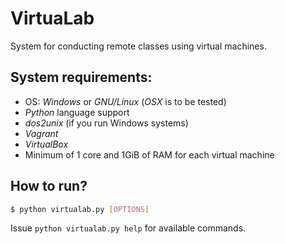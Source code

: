 # VirtuaLab
System for conducting remote classes using virtual machines.

## System requirements:
- OS: *Windows* or *GNU/Linux* (*OSX* is to be tested)
- *Python* language support
- *dos2unix* (if you run Windows systems)
- *Vagrant*
- *VirtualBox*
- Minimum of 1 core and 1GiB of RAM for each virtual machine

## How to run?
```bash
$ python virtualab.py [OPTIONS]
```
Issue ```python virtualab.py help``` for available commands.
